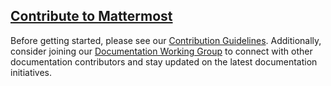 ## [Contribute to Mattermost](https://mattermost.com/contribute/)

Before getting started, please see our [Contribution Guidelines](https://developers.mattermost.com/contribute/getting-started/).
Additionally, consider joining our [Documentation Working Group](https://community.mattermost.com/core/channels/dwg-documentation-working-group) to connect with other documentation contributors and stay updated on the latest documentation initiatives.
